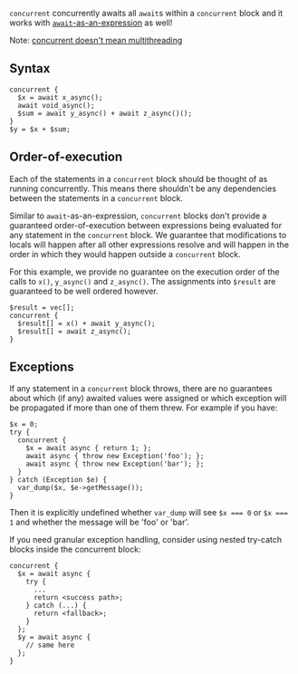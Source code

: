 `concurrent` concurrently awaits all `await`s within a `concurrent` block and it works with [`await`-as-an-expression](await-as-an-expression.md) as well!

Note: [concurrent doesn't mean multithreading](some-basics#limitations)

## Syntax

```Hack no-extract
concurrent {
  $x = await x_async();
  await void_async();
  $sum = await y_async() + await z_async()();
}
$y = $x + $sum;
```

## Order-of-execution

Each of the statements in a `concurrent` block should be thought of as running concurrently. This means there shouldn't be any dependencies between the statements in a `concurrent` block.

Similar to `await`-as-an-expression, `concurrent` blocks don't provide a guaranteed order-of-execution between expressions being evaluated for any statement in the `concurrent` block. We guarantee that modifications to locals will happen after all other expressions resolve and will happen in the order in which they would happen outside a `concurrent` block.

For this example, we provide no guarantee on the execution order of the calls to `x()`, `y_async()` and `z_async()`. The assignments into `$result` are guaranteed to be well ordered however.

```Hack no-extract
$result = vec[];
concurrent {
  $result[] = x() + await y_async();
  $result[] = await z_async();
}
```

## Exceptions

If any statement in a `concurrent` block throws, there are no guarantees about which (if any) awaited values were assigned or which exception will be propagated if more than one of them threw. For example if you have:

```Hack no-extract
$x = 0;
try {
  concurrent {
    $x = await async { return 1; };
    await async { throw new Exception('foo'); };
    await async { throw new Exception('bar'); };
  }
} catch (Exception $e) {
  var_dump($x, $e->getMessage());
}
```
Then it is explicitly undefined whether `var_dump` will see `$x === 0` or `$x === 1` and whether the message will be 'foo' or 'bar'.

If you need granular exception handling, consider using nested try-catch blocks inside the concurrent block:

```Hack no-extract
concurrent {
  $x = await async {
    try {
      ...
      return <success path>;
    } catch (...) {
      return <fallback>;
    }
  };
  $y = await async {
    // same here
  };
}
```
